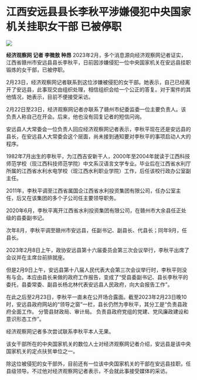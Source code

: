# 江西安远县县长李秋平涉嫌侵犯中央国家机关挂职女干部 已被停职

![](https://inews.gtimg.com/om_bt/OkqpJeU2dMFqnjJGuwu7pdtVYGxKiV1NBTeCNGbZKQ8ooAA/1000)

**经济观察网 记者 李微敖 种昂**
2023年2月，多个消息源向经济观察网记者证实，江西省赣州市安远县县长李秋平，日前因涉嫌侵犯一位中央国家机关在安远县挂职锻炼的女干部，已被停职。

2月23日，经济观察网记者联系到这位涉嫌被侵犯的女干部。她表示，自己已经离开了安远县，此事现交由组织处理，相信组织会给一个公正的答复。对于案件的其他情况，她表示，目前不便接受采访。

2月22日至23日，经济观察网记者亦联系了赣州市纪委监委一位主要负责人。该负责人称自己在开会。后来，他也没有回复记者的短信问询。

安远县人大常委会一位负责人回应经济观察网记者表示，李秋平现在还是安远县的县长，在安远县人大常委会这个层面，尚未接到通知要对李秋平的事项启动人大的程序。

1982年7月出生的李秋平，为江西吉安新干人，2000年至2004年就读于江西科技师范学校（现江西科技师范学院）中文系汉语言文学专业。毕业后在江西省水利厅所属的江西省水利水电学校（现江西水利职业学院）工作，后任该校行政办公室副主任。

2011年，李秋平调至江西省属国企江西省水利投资集团有限公司，任办公室主任，后又在该集团的多个子公司任主要领导职务。

2020年6月，李秋平离开江西省水利投资集团有限公司，在赣州市大余县任正处级的县委副书记。

次年8月，李秋平调至赣州市安远县，任副书记、副县长、代县长；同年9月，任县长。

2023年2月8日上午，政协安远县第十六届委员会第三次会议举行，李秋平出席了会议并在主席台前排就座。

但是2月9日上午，安远县第十八届人民代表大会第三次会议举行时，李秋平则没有与会。本应由县长来做的政府工作报告，变成了“受县委副书记、县长李秋平的委托，县委常委、副县长杨北林代表安远县人民政府，向大会报告工作”。

在此之后至2月23日，李秋平一直未在公开场合露面。截至2023年2月23日晚10时，安远县政府网站的“领导之窗”一栏，县长仍然为李秋平，其分工是“负责县政府全面工作。
分管县财政局、审计局。 负责县政府党组的党建、党风廉政建设和意识形态工作”。

经济观察网记者多次尝试联系李秋平本人无果。

该女干部所在的中央国家机关的数位人士对经济观察网记者介绍，安远县是该中央国家机关的定点扶贫单位之一。

除这位被侵犯的女干部外，目前还有一位该中央国家机关的干部在安远县挂职，任县级领导。不过他对经济观察网记者表示，不会就此事接受媒体的采访。

